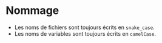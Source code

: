# Nommage

- Les noms de fichiers sont toujours écrits en `snake_case`.
- Les noms de variables sont toujours écrits en `camelCase`.